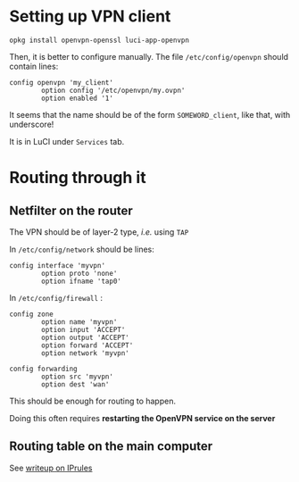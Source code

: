 Setting up VPN client
=====================

    opkg install openvpn-openssl luci-app-openvpn 

Then, it is better to configure manually. The file `/etc/config/openvpn` should contain lines:

    config openvpn 'my_client'
            option config '/etc/openvpn/my.ovpn'
            option enabled '1'

It seems that the name should be of the form `SOMEWORD_client`, like that, with underscore!

It is in LuCI under `Services` tab.

Routing through it
==================

Netfilter on the router
-----------------------

The VPN should be of layer-2 type, _i.e._ using `TAP`

In `/etc/config/network` should be lines:

    config interface 'myvpn'
            option proto 'none'
            option ifname 'tap0'

In `/etc/config/firewall` :

    config zone
            option name 'myvpn'
            option input 'ACCEPT'
            option output 'ACCEPT'
            option forward 'ACCEPT'
            option network 'myvpn'

    config forwarding
            option src 'myvpn'
            option dest 'wan'

This should be enough for routing to happen.

Doing this often requires __restarting the OpenVPN service on the server__


Routing table on the main computer
----------------------------------

See [writeup on IPrules](../server/iprules.md)

